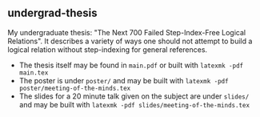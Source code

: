 ## undergrad-thesis

My undergraduate thesis: "The Next 700 Failed Step-Index-Free Logical
Relations". It describes a variety of ways one should not attempt to
build a logical relation without step-indexing for general
references.

 - The thesis itself may be found in `main.pdf` or built with
   `latexmk -pdf main.tex`
 - The poster is under `poster/` and may be built with
   `latexmk -pdf poster/meeting-of-the-minds.tex`
 - The slides for a 20 minute talk given on the subject are under
   `slides/` and may be built with `latexmk -pdf slides/meeting-of-the-minds.tex`
